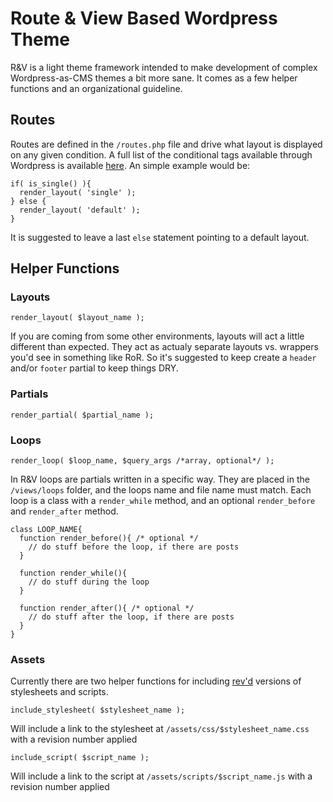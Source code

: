 Route & View Based Wordpress Theme
==================================

R&V is a light theme framework intended to make development of complex Wordpress-as-CMS themes a bit more sane. It comes as a few helper functions and an organizational guideline.


Routes
------

Routes are defined in the `/routes.php` file and drive what layout is displayed on any given condition. A full list of the conditional tags available through Wordpress is available [here](http://codex.wordpress.org/Conditional_Tags). An simple example would be:

    if( is_single() ){
      render_layout( 'single' );
    } else { 
      render_layout( 'default' );
    }

It is suggested to leave a last `else` statement pointing to a default layout.


Helper Functions
----------------


### Layouts
`render_layout( $layout_name );`

If you are coming from some other environments, layouts will act a little different than expected. They act as actualy separate layouts vs. wrappers you'd see in something like RoR. So it's suggested to keep create a `header` and/or `footer` partial to keep things DRY.

### Partials
`render_partial( $partial_name );`

### Loops
`render_loop( $loop_name, $query_args /*array, optional*/ );`

In R&V loops are partials written in a specific way. They are placed in the `/views/loops` folder, and the loops name and file name must match. Each loop is a class with a `render_while` method, and an optional `render_before` and `render_after` method.

    class LOOP_NAME{
      function render_before(){ /* optional */
        // do stuff before the loop, if there are posts
      }

      function render_while(){
        // do stuff during the loop
      }

      function render_after(){ /* optional */
        // do stuff after the loop, if there are posts
      }
    }

### Assets
Currently there are two helper functions for including [rev'd](https://github.com/h5bp/html5-boilerplate/wiki/cachebusting) versions of stylesheets and scripts.


`include_stylesheet( $stylesheet_name );`

Will include a link to the stylesheet at `/assets/css/$stylesheet_name.css` with a revision number applied


`include_script( $script_name );`

Will include a link to the script at `/assets/scripts/$script_name.js` with a revision number applied
